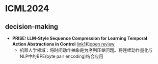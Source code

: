 # ICML2024

##  decision-making
- **PRISE: LLM-Style Sequence Compression for Learning Temporal Action Abstractions in Control** [link1](https://papers.cool/venue/zheng24b@v235@PMLR)和[open review](https://openreview.net/forum?id=p225Od0aYt)
  - 机器人学领域：将时间动作抽象是为序列压缩问题。将连续动作量化与NLP中的BPE(byte pair encoding)结合应用
